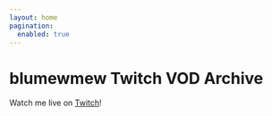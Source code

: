 ```yaml
---
layout: home
pagination:
  enabled: true
---
```

<h1>blumewmew Twitch VOD Archive</h1>

<p>Watch me live on <a href="https://twitch.tv/blumewmew">Twitch</a>!</p>

